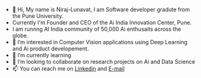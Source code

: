 - 👋 Hi, My name is Niraj-Lunavat, I am Software developer gradute from the Pune University.
- Currently I'm Founder and CEO of the Ai India Innovation Center, Pune. 
- I am runnng AI India community of 50,000 Ai enthusaits across the globe. 
- 👀 I’m interested in Computer Vision applications using Deep Learning and Ai product developement. 
- 🌱 I’m currently learning 
- 💞️ I’m looking to collaborate on research projects on Ai and Data Science
- 📫 You can reach me on [Linkedin](https://www.linkedin.com/in/niraj-lunavat-%F0%9F%A4%96%F0%9F%92%A1%E2%9C%8D%EF%B8%8F-41581699/) and [E-mail](nirajplunavat@gmail.com)

<!---
Niraj-Lunavat/Niraj-Lunavat is a ✨ special ✨ repository because its `README.md` (this file) appears on your GitHub profile.
You can click the Preview link to take a look at your changes.
--->
